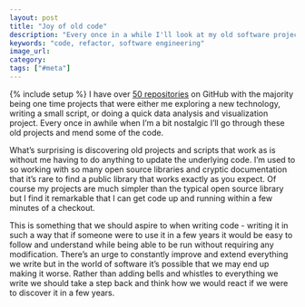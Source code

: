 ```yaml
---
layout: post
title: "Joy of old code"
description: "Every once in a while I'll look at my old software projects and am always impressed when old code successfully executes on the first try."
keywords: "code, refactor, software engineering"
image_url:
category:
tags: ["#meta"]
---
```

{% include setup %}
I have over [50 repositories](https://github.com/dangoldin?tab=repositories) on GitHub with the majority being one time projects that were either me exploring a new technology, writing a small script, or doing a quick data analysis and visualization project. Every once in awhile when I’m a bit nostalgic I’ll go through these old projects and mend some of the code.

What’s surprising is discovering old projects and scripts that work as is without me having to do anything to update the underlying code. I’m used to so working with so many open source libraries and cryptic documentation that it’s rare to find a public library that works exactly as you expect. Of course my projects are much simpler than the typical open source library but I find it remarkable that I can get code up and running within a few minutes of a checkout.

This is something that we should aspire to when writing code - writing it in such a way that if someone were to use it in a few years it would be easy to follow and understand while being able to be run without requiring any modification. There’s an urge to constantly improve and extend everything we write but in the world of software it’s possible that we may end up making it worse. Rather than adding bells and whistles to everything we write we should take a step back and think how we would react if we were to discover it in a few years.
